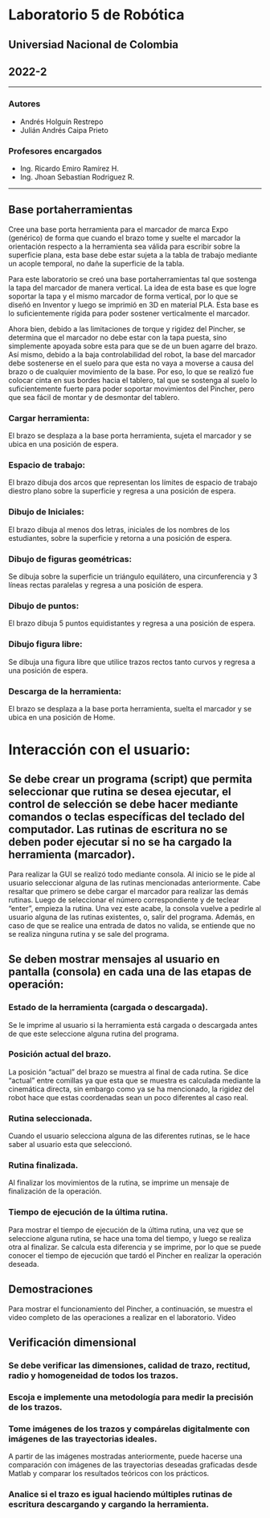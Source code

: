 # Laboratorio 5 de Robótica
## Universiad Nacional de Colombia
## 2022-2
***
### Autores
- Andrés Holguín Restrepo 
- Julián Andrés Caipa Prieto
### Profesores encargados
- Ing. Ricardo Emiro Ramírez H.
- Ing. Jhoan Sebastian Rodriguez R.
***


## Base portaherramientas
Cree una base porta herramienta para el marcador de marca Expo (genérico) de forma que cuando el brazo tome y suelte el marcador la orientación respecto a la herramienta sea válida para escribir sobre la superficie plana, esta base debe estar sujeta a la tabla de trabajo mediante un acople temporal, no dañe la superficie de la tabla.

Para este laboratorio se creó una base portaherramientas tal que sostenga la tapa del marcador de manera vertical. La idea de esta base es que logre soportar la tapa y el mismo marcador de forma vertical, por lo que se diseñó en Inventor y luego se imprimió en 3D en material PLA. Esta base es lo suficientemente rígida para poder sostener verticalmente el marcador. 

Ahora bien, debido a las limitaciones de torque y rigidez del Pincher, se determina que el marcador no debe estar con la tapa puesta, sino simplemente apoyada sobre esta para que se de un buen agarre del brazo. Así mismo, debido a la baja controlabilidad del robot, la base del marcador debe sostenerse en el suelo para que esta no vaya a moverse a causa del brazo o de cualquier movimiento de la base. Por eso, lo que se realizó fue colocar cinta en sus bordes hacia el tablero, tal que se sostenga al suelo lo suficientemente fuerte para poder soportar movimientos del Pincher, pero que sea fácil de montar y de desmontar del tablero.


### Cargar herramienta: 

El brazo se desplaza a la base porta herramienta, sujeta el marcador y se ubica en
una posición de espera.



### Espacio de trabajo: 

El brazo dibuja dos arcos que representan los límites de espacio de trabajo diestro
plano sobre la superficie y regresa a una posición de espera.

### Dibujo de Iniciales: 

El brazo dibuja al menos dos letras, iniciales de los nombres de los estudiantes, sobre
la superficie y retorna a una posición de espera.

### Dibujo de figuras geométricas: 

Se dibuja sobre la superficie un triángulo equilátero, una circunferencia y
3 líneas rectas paralelas y regresa a una posición de espera.

### Dibujo de puntos: 

El brazo dibuja 5 puntos equidistantes y regresa a una posición de espera.
### Dibujo figura libre: 

Se dibuja una figura libre que utilice trazos rectos tanto curvos y regresa a una
posición de espera.
### Descarga de la herramienta: 

El brazo se desplaza a la base porta herramienta, suelta el marcador y se
ubica en una posición de Home.

# Interacción con el usuario: 
## Se debe crear un programa (script) que permita seleccionar que rutina se desea ejecutar, el control de selección se debe hacer mediante comandos o teclas específicas del teclado del computador. Las rutinas de escritura no se deben poder ejecutar si no se ha cargado la herramienta (marcador). 
Para realizar la GUI se realizó todo mediante consola. Al inicio se le pide al usuario seleccionar alguna de las rutinas mencionadas anteriormente. Cabe resaltar que primero se debe cargar el marcador para realizar las demás rutinas. Luego de seleccionar el número correspondiente y de teclear “enter”, empieza la rutina. Una vez este acabe, la consola vuelve a pedirle al usuario alguna de las rutinas existentes, o, salir del programa. Además, en caso de que se realice una entrada de datos no valida, se entiende que no se realiza ninguna rutina y se sale del programa.

## Se deben mostrar mensajes al usuario en pantalla (consola) en cada una de las etapas de operación: 
### Estado de la herramienta (cargada o descargada). 
Se le imprime al usuario si la herramienta está cargada o descargada antes de que este seleccione alguna rutina del programa.

### Posición actual del brazo. 
La posición “actual” del brazo se muestra al final de cada rutina. Se dice “actual” entre comillas ya que esta que se muestra es calculada mediante la cinemática directa, sin embargo como ya se ha mencionado, la rigidez del robot hace que estas coordenadas sean un poco diferentes al caso real.
### Rutina seleccionada. 
Cuando el usuario selecciona alguna de las diferentes rutinas, se le hace saber al usuario esta que seleccionó.

### Rutina finalizada. 
Al finalizar los movimientos de la rutina, se imprime un mensaje de finalización de la operación.

### Tiempo de ejecución de la última rutina.
Para mostrar el tiempo de ejecución de la última rutina, una vez que se seleccione alguna rutina, se hace una toma del tiempo, y luego se realiza otra al finalizar. Se calcula esta diferencia y se imprime, por lo que se puede conocer el tiempo de ejecución que tardó el Pincher en realizar la operación deseada.

## Demostraciones

Para mostrar el funcionamiento del Pincher, a continuación, se muestra el video completo de las operaciones a realizar en el laboratorio.
Video



## Verificación dimensional


### Se debe verificar las dimensiones, calidad de trazo, rectitud, radio y homogeneidad de todos los trazos. 


### Escoja e implemente una metodología para medir la precisión de los trazos. 


### Tome imágenes de los trazos y compárelas digitalmente con imágenes de las trayectorias ideales. 
A partir de las imágenes mostradas anteriormente, puede hacerse una comparación con imágenes de las trayectorias deseadas graficadas desde Matlab y comparar los resultados teóricos con los prácticos.


### Analice si el trazo es igual haciendo múltiples rutinas de escritura descargando y cargando la herramienta.

